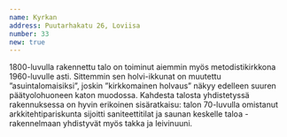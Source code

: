 ```yaml
---
name: Kyrkan
address: Puutarhakatu 26, Loviisa
number: 33
new: true
---
```

1800-luvulla rakennettu talo on toiminut aiemmin myös metodistikirkkona 1960-luvulle asti. Sittemmin sen holvi-ikkunat on muutettu ”asuintalomaisiksi”, joskin ”kirkkomainen holvaus” näkyy edelleen suuren päätyolohuoneen katon muodossa. Kahdesta talosta yhdistetyssä rakennuksessa on hyvin erikoinen sisäratkaisu: talon 70-luvulla omistanut arkkitehtipariskunta sijoitti saniteettitilat ja saunan keskelle taloa - rakennelmaan yhdistyvät myös takka ja leivinuuni.

